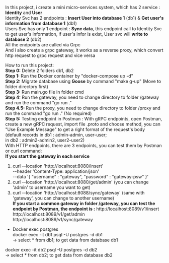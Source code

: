 In this project, i create a mini micro-services system, which has 2 service : **Identity** and **User**  
Identity Svc has 2 endpoints : **Insert User into database 1** (db1) & **Get user's information from database 1** (db1)  
Users Svc has only 1 endpoint : **Sync data**, this endpoint call to Identity Svc to get user's information, if user's infor is exist, User svc will **write to database 2** (db2)  
All the endpoints are called via Grpc  
And i also create a grpc gateway, it works as a reverse proxy, which convert http request to grpc request and vice versa  

How to run this project:  
**Step 0:** Delete 2 folders db1, db2     
**Step 1:** Run the Docker container by "docker-compose up -d"  
**Step 2:** Migrate database using **Goose** by command "make g-up" (Move to folder directory first)  
**Step 3:** Run main.go file in folder cmd  
**Step 4:** Run the gateway, you need to change directory to folder /gateway and run the command "go run ."  
**Step 4.5:** Run the proxy, you need to change directory to folder /proxy and run the command "go run ." (No required)  
**Step 5:** Testing endpoint in Postman :
With gRPC endpoints, open Postman, create a new gRPC request, import file .proto and choose method, you can "Use Example Message" to get a right format of the request's body  
(default records in db1 : admin-admin, user-user;  
in db2 : admin2-admin2, user2-user2)  
With HTTP endpoints, there are 3 endpoints, you can test them by Postman or curl command:  
**If you start the gateway in each service**  
1. curl --location 'http://localhost:8080/insert' \
   --header 'Content-Type: application/json' \
   --data '{
   "username" : "gateway",
   "password" : "gateway-psw"
   }'
2. curl --location 'http://localhost:8080/get/admin' (you can change 'admin' to username you want to get)
3. curl --location 'http://localhost:8088/sync/gateway' (same with 'gateway', you can change to another username)  
**If you start a **common gateway in folder /gateway**, you can test the endpoint by Postman, the endpoint is :** 
    http://localhost:8089/v1/insert  
    http://localhost:8089/v1/get/admin  
    http://localhost:8089/v1/sync/gateway  


- Docker exec postgres    
docker exec -it db1 psql -U postgres -d db1  
-> select * from db1; to get data from database db1

docker exec -it db2 psql -U postgres -d db2  
-> select * from db2; to get data from database db2

